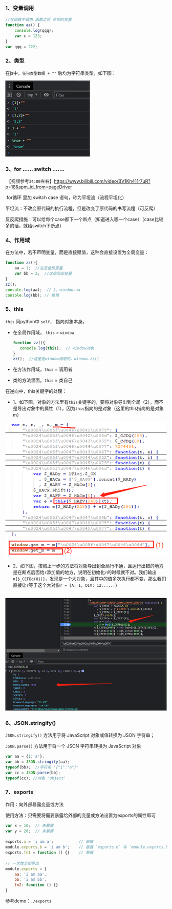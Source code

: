 ### 1、变量调用

```js
//在函数中调用 函数之后 声明的变量
function aa() {
	console.log(qqq);
	var c = 123;
}
var qqq = 222;
```

### 2、类型

在js中，`任何类型数据 + ""` 后均为字符串类型，如下图：

![image-20220329132253611](./md_picture/js基础1.png)

### 3、for ...... switch .......

​	【视频参考`34:00`左右】https://www.bilibili.com/video/BV1Kh411r7uR?p=18&spm_id_from=pageDriver

​	for循环 里加 switch  case 语句，称为平坦流（流程平坦化）

​	平坦流：不改变原代码的执行流程，但是改变了原代码的书写流程（可反爬）

​	反反爬措施：可以给每个case都下一个断点（知道进入哪一个case）（case比较多的话，就给switch下断点）

### 4、作用域

在方法中，若不声明变量，而是直接赋值，这种会直接设置为全局变量：

```js
function zz(){
    aa = 1;  //这是全局变量
    var bb = 2;  //这是局部变量
}
zz();
console.log(aa);  // 1，window.aa
console.log(bb); // 报错
```

### 5、this

`this` 同python中 `self`， 指向对象本身。

- 在全局作用域， `this` = `window`

  ```js
  function zz(){
     console.log(this);  // window对象
  }
  zz();  //这里是window调用的，winsow.zz()
  ```

  

- 在方法作用域，`this` = 调用者

- 类的方法里面，`this` = 类自己

  

在逆向中，this关键字的处理：

- 1、如下图，对象的方法里有`this`关键字的，要将对象导出到全局（2），而不是导出对象中的属性（1），因为`this`指向的是对象（这里的this指向的是对象m） 

![image-20220419130614626](./md_picture/js逆向21.png)

- 2、如下图，按照上一步的方法将对象导出到全局行不通，且运行出错的地方是在断点后面给`r`添加值的地方，说明在初始化`r`的时候就不对。我们输出 `n[$_CEFBq(81)]`，发现是一个大对象，且其中的值多次执行都不变，那么我们直接让`r`等于这个大对象`r = {A: 1, DIV: 12......}`

​			![image-20220420105847753](./md_picture/js逆向22.png)

### 6、JSON.stringify()

`JSON.stringify()` 方法用于将 JavaScript 对象或值转换为 JSON 字符串；

`JSON.parse()` 方法用于将一个 JSON 字符串转换为 JavaScript 对象

```js
var aa = {1:'a'};
var bb = JSON.stringify(aa);
typeof(bb);  //字符串 '{"1":"a"}'
var cc = JSON.parse(bb);
typeof(cc); //对象 'object'
```

### 7、exports

作用：向外部暴露变量或方法

使用方法：只需要将需要暴露给外部的变量或方法设置为exports的属性即可

```js
var x = 10;  // 未暴露
var y = 20;  // 未暴露

exports.a = 'i am a';  			// 暴露
module.exports.b = 'i am b';  	// 暴露 `exports.b` 与 `module.exports.b`等同
exports.fn1 = function () {}  	// 暴露

// 一次性全部导出
module.exports = {
    aa: 'i am aa',
    bb: 'i am bb',
    fn2: function () {}
}
```

参考demo：`./exports`
